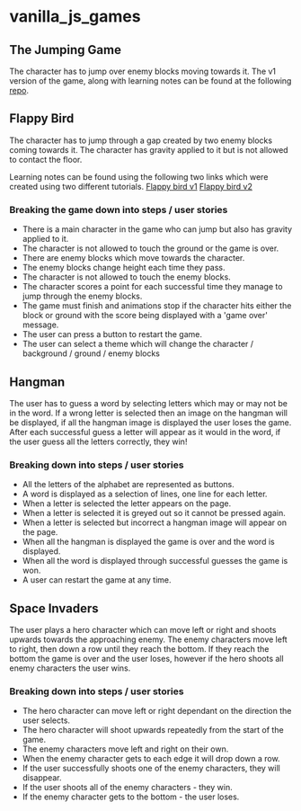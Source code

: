 # vanilla_js_games

## The Jumping Game
The character has to jump over enemy blocks moving towards it. The v1 version of the game, along with learning notes can be found at the following [repo](https://github.com/hurc87/jumping_game).

## Flappy Bird

The character has to jump through a gap created by two enemy blocks coming towards it. The character has gravity applied to it but is not allowed to contact the floor.

Learning notes can be found using the following two links which were created using two different tutorials.
[Flappy bird v1](https://github.com/hurc87/flappy_bird)
[Flappy bird v2](https://github.com/hurc87/flappy_bird_v2)

### Breaking the game down into steps / user stories
* There is a main character in the game who can jump but also has gravity applied to it.
* The character is not allowed to touch the ground or the game is over. 
* There are enemy blocks which move towards the character.
* The enemy blocks change height each time they pass.
* The character is not allowed to touch the enemy blocks.
* The character scores a point for each successful time they manage to jump through the enemy blocks. 
* The game must finish and animations stop if the character hits either the block or ground with the score being displayed with a 'game over' message. 
* The user can press a button to restart the game.
* The user can select a theme which will change the character / background / ground / enemy blocks 

## Hangman

The user has to guess a word by selecting letters which may or may not be in the word. If a wrong letter is selected then an image on the hangman will be displayed, if all the hangman image is displayed the user loses the game. After each successful guess a letter will appear as it would in the word, if the user guess all the letters correctly, they win! 

### Breaking down into steps / user stories
* All the letters of the alphabet are represented as buttons.
* A word is displayed as a selection of lines, one line for each letter.
* When a letter is selected the letter appears on the page.
* When a letter is selected it is greyed out so it cannot be pressed again.
* When a letter is selected but incorrect a hangman image will appear on the page.
* When all the hangman is displayed the game is over and the word is displayed.
* When all the word is displayed through successful guesses the game is won.
* A user can restart the game at any time.

## Space Invaders

The user plays a hero character which can move left or right and shoots upwards towards the approaching enemy. The enemy characters move left to right, then down a row until they reach the bottom. If they reach the bottom the game is over and the user loses, however if the hero shoots all enemy characters the user wins. 

### Breaking down into steps / user stories
* The hero character can move left or right dependant on the direction the user selects.
* The hero character will shoot upwards repeatedly from the start of the game.
* The enemy characters move left and right on their own.
* When the enemy character gets to each edge it will drop down a row. 
* If the user successfully shoots one of the enemy characters, they will disappear. 
* If the user shoots all of the enemy characters - they win. 
* If the enemy character gets to the bottom - the user loses. 